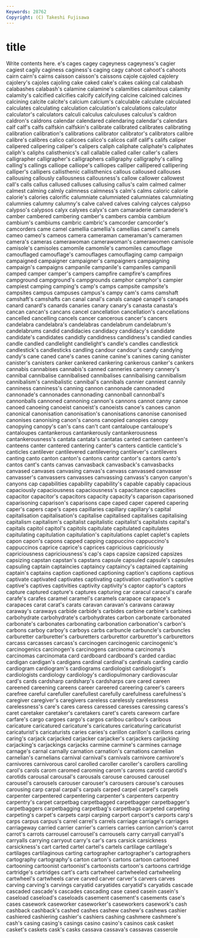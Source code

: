 ```yaml
---
Keywords: 28762 
Copyright: (C) Takeshi Fujisawa
---
```


# title

Write contents here.
e's cages cagey cageyness cageyness's cagier
cagiest cagily caginess caginess's caging cagy cahoot cahoot's cahoots cairn
cairn's cairns caisson caisson's caissons cajole cajoled cajolery cajolery's cajoles
cajoling cake caked cake's cakes caking cal calabash calabashes calabash's
calamine calamine's calamities calamitous calamity calamity's calcified calcifies calcify calcifying
calcine calcined calcines calcining calcite calcite's calcium calcium's calculable calculate
calculated calculates calculating calculation calculation's calculations calculator calculator's calculators calculi
calculus calculuses calculus's caldron caldron's caldrons calendar calendared calendaring calendar's
calendars calf calf's calfs calfskin calfskin's calibrate calibrated calibrates calibrating
calibration calibration's calibrations calibrator calibrator's calibrators calibre calibre's calibres calico
calicoes calico's calicos calif calif's califs caliper calipered calipering caliper's
calipers caliph caliphate caliphate's caliphates caliph's caliphs calisthenics's call callable
called caller caller's callers calligrapher calligrapher's calligraphers calligraphy calligraphy's calling
calling's callings calliope calliope's calliopes calliper callipered callipering calliper's callipers
callisthenic callisthenics callous calloused callouses callousing callously callousness callousness's callow
callower callowest call's calls callus callused calluses callusing callus's calm
calmed calmer calmest calming calmly calmness calmness's calm's calms caloric
calorie calorie's calories calorific calumniate calumniated calumniates calumniating calumnies calumny
calumny's calve calved calves calving calyces calypso calypso's calypsos calyx
calyxes calyx's cam camaraderie camaraderie's camber cambered cambering camber's cambers
cambia cambium cambium's cambiums cambric cambric's camcorder camcorder's camcorders came
camel camellia camellia's camellias camel's camels cameo cameo's cameos camera
cameraman cameraman's cameramen camera's cameras camerawoman camerawoman's camerawomen camisole camisole's
camisoles camomile camomile's camomiles camouflage camouflaged camouflage's camouflages camouflaging camp
campaign campaigned campaigner campaigner's campaigners campaigning campaign's campaigns campanile campanile's
campaniles campanili camped camper camper's campers campfire campfire's campfires campground
campground's campgrounds camphor camphor's campier campiest camping camping's camp's camps
campsite campsite's campsites campus campuses campus's campy cam's cams camshaft
camshaft's camshafts can canal canal's canals canapé canapé's canapés canard
canard's canards canaries canary canary's canasta canasta's cancan cancan's cancans
cancel cancellation cancellation's cancellations cancelled cancelling cancels cancer cancerous cancer's
cancers candelabra candelabra's candelabras candelabrum candelabrum's candelabrums candid candidacies candidacy
candidacy's candidate candidate's candidates candidly candidness candidness's candied candies candle
candled candlelight candlelight's candle's candles candlestick candlestick's candlesticks candling candour
candour's candy candying candy's cane caned cane's canes canine canine's
canines caning canister canister's canisters canker cankered cankering cankerous canker's
cankers cannabis cannabises cannabis's canned canneries cannery cannery's cannibal cannibalise
cannibalised cannibalises cannibalising cannibalism cannibalism's cannibalistic cannibal's cannibals cannier canniest
cannily canniness canniness's canning cannon cannonade cannonaded cannonade's cannonades cannonading
cannonball cannonball's cannonballs cannoned cannoning cannon's cannons cannot canny canoe
canoed canoeing canoeist canoeist's canoeists canoe's canoes canon canonical canonisation
canonisation's canonisations canonise canonised canonises canonising canon's canons canopied canopies
canopy canopying canopy's can's cans can't cant cantaloupe cantaloupe's cantaloupes
cantankerous cantankerously cantankerousness cantankerousness's cantata cantata's cantatas canted canteen canteen's
canteens canter cantered cantering canter's canters canticle canticle's canticles cantilever
cantilevered cantilevering cantilever's cantilevers canting canto canton canton's cantons cantor
cantor's cantors canto's cantos cant's cants canvas canvasback canvasback's canvasbacks
canvased canvases canvasing canvas's canvass canvassed canvasser canvasser's canvassers canvasses
canvassing canvass's canyon canyon's canyons cap capabilities capability capability's capable
capably capacious capaciously capaciousness capaciousness's capacitance capacities capacitor capacitor's capacitors
capacity capacity's caparison caparisoned caparisoning caparison's caparisons cape caped caper
capered capering caper's capers cape's capes capillaries capillary capillary's capital
capitalisation capitalisation's capitalise capitalised capitalises capitalising capitalism capitalism's capitalist capitalistic
capitalist's capitalists capital's capitals capitol capitol's capitols capitulate capitulated capitulates
capitulating capitulation capitulation's capitulations caplet caplet's caplets capon capon's capons
capped capping cappuccino cappuccino's cappuccinos caprice caprice's caprices capricious capriciously
capriciousness capriciousness's cap's caps capsize capsized capsizes capsizing capstan capstan's
capstans capsule capsuled capsule's capsules capsuling captain captaincies captaincy captaincy's
captained captaining captain's captains caption captioned captioning caption's captions captious
captivate captivated captivates captivating captivation captivation's captive captive's captives captivities
captivity captivity's captor captor's captors capture captured capture's captures capturing
car caracul caracul's carafe carafe's carafes caramel caramel's caramels carapace
carapace's carapaces carat carat's carats caravan caravan's caravans caraway caraway's
caraways carbide carbide's carbides carbine carbine's carbines carbohydrate carbohydrate's carbohydrates
carbon carbonate carbonated carbonate's carbonates carbonating carbonation carbonation's carbon's carbons
carboy carboy's carboys carbs carbuncle carbuncle's carbuncles carburetter carburetter's carburetters
carburettor carburettor's carburettors carcass carcasses carcass's carcinogen carcinogenic carcinogenic's carcinogenics
carcinogen's carcinogens carcinoma carcinoma's carcinomas carcinomata card cardboard cardboard's carded
cardiac cardigan cardigan's cardigans cardinal cardinal's cardinals carding cardio cardiogram
cardiogram's cardiograms cardiologist cardiologist's cardiologists cardiology cardiology's cardiopulmonary cardiovascular card's
cards cardsharp cardsharp's cardsharps care cared careen careened careening careens
career careered careering career's careers carefree careful carefuller carefullest carefully
carefulness carefulness's caregiver caregiver's caregivers careless carelessly carelessness carelessness's care's
cares caress caressed caresses caressing caress's caret caretaker caretaker's caretakers
caret's carets careworn carfare carfare's cargo cargoes cargo's cargos caribou
caribou's caribous caricature caricatured caricature's caricatures caricaturing caricaturist caricaturist's caricaturists
caries caries's carillon carillon's carillons caring caring's carjack carjacked carjacker
carjacker's carjackers carjacking carjacking's carjackings carjacks carmine carmine's carmines carnage
carnage's carnal carnally carnation carnation's carnations carnelian carnelian's carnelians carnival
carnival's carnivals carnivore carnivore's carnivores carnivorous carol carolled caroller caroller's
carollers carolling carol's carols carom caromed caroming carom's caroms carotid
carotid's carotids carousal carousal's carousals carouse caroused carousel carousel's carousels
carouser carouser's carousers carouse's carouses carousing carp carpal carpal's carpals
carped carpel carpel's carpels carpenter carpentered carpentering carpenter's carpenters carpentry
carpentry's carpet carpetbag carpetbagged carpetbagger carpetbagger's carpetbaggers carpetbagging carpetbag's carpetbags
carpeted carpeting carpeting's carpet's carpets carpi carping carport carport's carports
carp's carps carpus carpus's carrel carrel's carrels carriage carriage's carriages
carriageway carried carrier carrier's carriers carries carrion carrion's carrot carrot's
carrots carrousel carrousel's carrousels carry carryall carryall's carryalls carrying carryout
carry's car's cars carsick carsickness carsickness's cart carted cartel cartel's
cartels cartilage cartilage's cartilages cartilaginous carting cartographer cartographer's cartographers cartography
cartography's carton carton's cartons cartoon cartooned cartooning cartoonist cartoonist's cartoonists
cartoon's cartoons cartridge cartridge's cartridges cart's carts cartwheel cartwheeled cartwheeling
cartwheel's cartwheels carve carved carver carver's carvers carves carving carving's
carvings caryatid caryatides caryatid's caryatids cascade cascaded cascade's cascades cascading
case cased casein casein's caseload caseload's caseloads casement casement's casements
case's cases casework caseworker caseworker's caseworkers casework's cash cashback cashback's
cashed cashes cashew cashew's cashews cashier cashiered cashiering cashier's cashiers
cashing cashmere cashmere's cash's casing casing's casings casino casino's casinos
cask casket casket's caskets cask's casks cassava cassava's cassavas casserole
